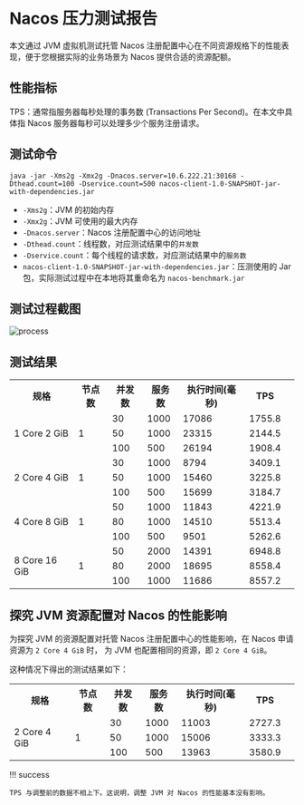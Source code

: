 # Nacos 压力测试报告

本文通过 JVM 虚拟机测试托管 Nacos 注册配置中心在不同资源规格下的性能表现，便于您根据实际的业务场景为 Nacos 提供合适的资源配额。

## 性能指标

TPS：通常指服务器每秒处理的事务数 (Transactions Per Second)。在本文中具体指 Nacos 服务器每秒可以处理多少个服务注册请求。

## 测试命令

```console
java -jar -Xms2g -Xmx2g -Dnacos.server=10.6.222.21:30168 -Dthead.count=100 -Dservice.count=500 nacos-client-1.0-SNAPSHOT-jar-with-dependencies.jar
```

- `-Xms2g`：JVM 的初始内存
- `-Xmx2g`：JVM 可使用的最大内存
- `-Dnacos.server`：Nacos 注册配置中心的访问地址
- `-Dthead.count`：线程数，对应测试结果中的`并发数`
- `-Dservice.count`：每个线程的请求数，对应测试结果中的`服务数`
- `nacos-client-1.0-SNAPSHOT-jar-with-dependencies.jar`：压测使用的 Jar 包，实际测试过程中在本地将其重命名为 `nacos-benchmark.jar`

## 测试过程截图

![process](https://docs.daocloud.io/daocloud-docs-images/docs/zh/docs/skoala/images/test-nacos01.png)

## 测试结果

<table>
  <tr>
    <th>规格</th>
    <th>节点数</th>
    <th>并发数</th>
    <th>服务数</th>
    <th>执行时间(毫秒)</th>
    <th>TPS</th>
  </tr>
  <tr>
    <td rowspan="3">1 Core 2 GiB</td>
    <td rowspan="3">1</td>
    <td>30</td>
    <td>1000</td>
    <td>17086</td>
    <td>1755.8</td>
    <td></td>
  </tr>
  <tr>
    <td>50</td>
    <td>1000</td>
    <td>23315</td>
    <td>2144.5</td>
  </tr>
  <tr>
    <td>100</td>
    <td>500</td>
    <td>26194</td>
    <td>1908.4</td>
  </tr>
  <tr>
    <td rowspan="3">2 Core 4 GiB</td>
    <td rowspan="3">1</td>
    <td>30</td>
    <td>1000</td>
    <td>8794</td>
    <td>3409.1</td>
  </tr>
  <tr>
    <td>50</td>
    <td>1000</td>
    <td>15460</td>
    <td>3225.8</td>
  </tr>
  <tr>
    <td>100</td>
    <td>500</td>
    <td>15699</td>
    <td>3184.7</td>
  </tr>
  <tr>
  <tr>
    <td rowspan="3">4 Core 8 GiB</td>
    <td rowspan="3">1</td>
    <td>50</td>
    <td>1000</td>
    <td>11843</td>
    <td>4221.9</td>
  </tr>
  <tr>
    <td>80</td>
    <td>1000</td>
    <td>14510</td>
    <td>5513.4</td>
  </tr>
  <tr>
    <td>100</td>
    <td>500</td>
    <td>9501</td>
    <td>5262.6</td>
  </tr>
  <tr>
    <td rowspan="3">8 Core 16 GiB</td>
    <td rowspan="3">1</td>
    <td>50</td>
    <td>2000</td>
    <td>14391</td>
    <td>6948.8</td>
  </tr>
  <tr>
    <td>80</td>
    <td>2000</td>
    <td>18695</td>
    <td>8558.4</td>
  </tr>
    <tr>
    <td>100</td>
    <td>1000</td>
    <td>11686</td>
    <td>8557.2</td>
  </tr>
</table>

## 探究 JVM 资源配置对 Nacos 的性能影响

为探究 JVM 的资源配置对托管 Nacos 注册配置中心的性能影响，在 Nacos 申请资源为 `2 Core 4 GiB` 时，
为 JVM 也配置相同的资源，即 `2 Core 4 GiB`。

这种情况下得出的测试结果如下：

<table>
  <tr>
    <th>规格</th>
    <th>节点数</th>
    <th>并发数</th>
    <th>服务数</th>
    <th>执行时间(毫秒)</th>
    <th>TPS</th>
  </tr>
  <tr>
    <td rowspan="6">2 Core 4 GiB</td>
    <td rowspan="3">1</td>
    <td>30</td>
    <td>1000</td>
    <td>11003</td>
    <td>2727.3</td>
    <td></td>
  </tr>
  <tr>
    <td>50</td>
    <td>1000</td>
    <td>15006</td>
    <td>3333.3</td>
  </tr>
  <tr>
    <td>100</td>
    <td>500</td>
    <td>13963</td>
    <td>3580.9</td>
  </tr>
</table>

!!! success

    TPS 与调整前的数据不相上下。这说明，调整 JVM 对 Nacos 的性能基本没有影响。
